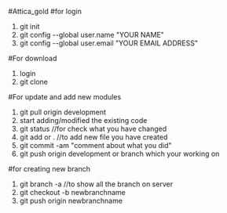 #Attica_gold
#for login
  1. git init
  2. git config --global user.name "YOUR NAME"
  3. git config --global user.email "YOUR EMAIL ADDRESS"
  
#For download
  1. login 
  2. git clone <the link of the project>
  
#For update and add new modules
  1. git pull origin development
  2. start adding/modified the existing code
  3. git status //for check what you have changed
  4. git add <filename> or . //to add new file you have created
  5. git commit -am "comment about what you did"
  6. git push origin development or branch which your working on
 
 #for creating new branch 
  1. git branch -a //to show all the branch on server
  2. git checkout -b newbranchname 
  3. git push origin newbranchname
 

